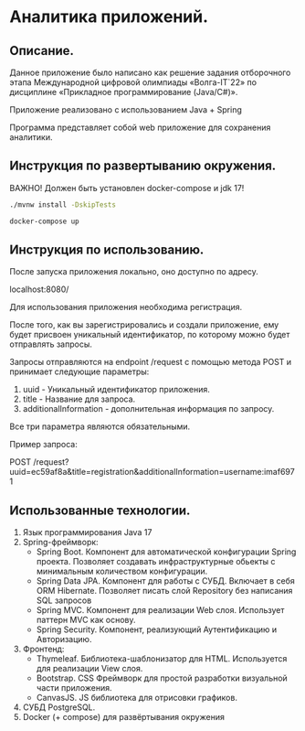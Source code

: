 # Аналитика приложений.

## Описание.

Данное приложение было написано как решение задания отборочного этапа Международной цифровой олимпиады «Волга-IT`22» по дисциплине «Прикладное программирование (Java/C#)».

Приложение реализовано с использованием Java + Spring 

Программа представляет собой web приложение для сохранения аналитики.

## Инструкция по развертыванию окружения.

ВАЖНО! Должен быть установлен docker-compose и jdk 17!

```sh
./mvnw install -DskipTests

docker-compose up
```

## Инструкция по использованию.

После запуска приложения локально, оно доступно по адресу.

localhost:8080/

Для использования приложения необходима регистрация.

После того, как вы зарегистрировались и создали приложение, ему будет присвоен уникальный идентификатор, по которому можно будет отправлять запросы.

Запросы отправляются на endpoint /request с помощью метода POST и принимает следующие параметры:

1. uuid - Уникальный идентификатор приложения.
2. title - Название для запроса.
3. additionalInformation - дополнительная информация по запросу.

Все три параметра являются обязательными.

Пример запроса:

POST /request?uuid=ec59af8a&title=registration&additionalInformation=username:imaf6971

## Использованные технологии.

1. Язык программирования Java 17
2. Spring-фреймворк:
    - Spring Boot. Компонент для автоматической конфигурации Spring проекта. Позволяет создавать инфраструктурные обьекты с минимальным количеством конфигурации.
    - Spring Data JPA. Компонент для работы с СУБД. Включает в себя ORM Hibernate. Позволяет писать слой Repository без написания SQL запросов
    - Spring MVC. Компонент для реализации Web слоя. Использует паттерн MVC как основу.
    - Spring Security. Компонент, реализующий Аутентификацию и Авторизацию.
3. Фронтенд:
    - Thymeleaf. Библиотека-шаблонизатор для HTML. Используется для реализации View слоя.
    - Bootstrap. CSS Фреймворк для простой разработки визуальной части приложения.
    - CanvasJS. JS библиотека для отрисовки графиков.
4. СУБД PostgreSQL.
5. Docker (+ compose) для развёртывания окружения  
